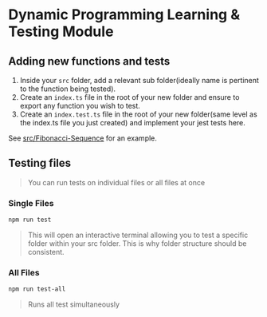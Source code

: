 # Dynamic Programming Learning & Testing Module

## Adding new functions and tests

1. Inside your `src` folder, add a relevant sub folder(ideally name is pertinent to the function being tested).
2. Create an `index.ts` file in the root of your new folder and ensure to export any function you wish to test.
3. Create an `index.test.ts` file in the root of your new folder(same level as the index.ts file you just created) and implement your jest tests here.

See [src/Fibonacci-Sequence](src/Fibonacci-Sequence) for an example.

## Testing files

> You can run tests on individual files or all files at once

### Single Files

```bash
npm run test
```

> This will open an interactive terminal allowing you to test a specific folder within your src folder. This is why folder structure should be consistent.

### All Files

```bash
npm run test-all
```

> Runs all test simultaneously
